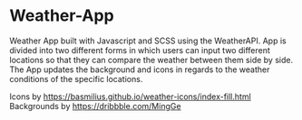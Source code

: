 # Weather-App

Weather App built with Javascript and SCSS using the WeatherAPI.
App is divided into two different forms in which users can input two different locations so that they can compare the weather between them side by side.
The App updates the background and icons in regards  to the weather conditions of the specific locations.

Icons by https://basmilius.github.io/weather-icons/index-fill.html
Backgrounds by https://dribbble.com/MingGe